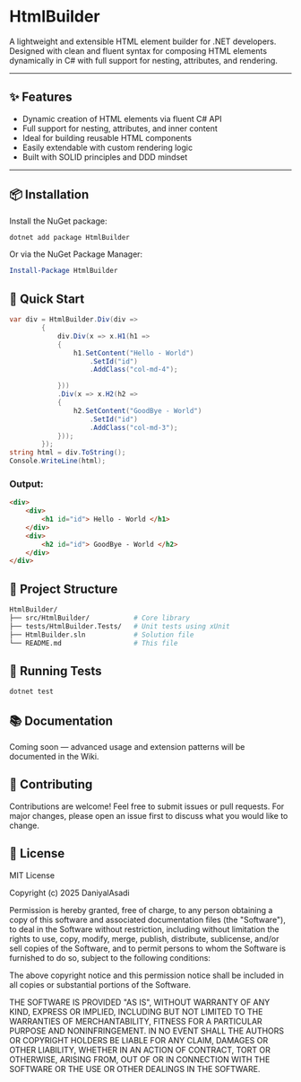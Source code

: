 ﻿# HtmlBuilder

A lightweight and extensible HTML element builder for .NET developers. Designed with clean and fluent syntax for composing HTML elements dynamically in C# with full support for nesting, attributes, and rendering.

---

## ✨ Features

- Dynamic creation of HTML elements via fluent C# API  
- Full support for nesting, attributes, and inner content  
- Ideal for building reusable HTML components  
- Easily extendable with custom rendering logic  
- Built with SOLID principles and DDD mindset  

---

## 📦 Installation

Install the NuGet package:

```bash
dotnet add package HtmlBuilder
```
Or via the NuGet Package Manager:

```powershell
Install-Package HtmlBuilder
```

## 🚀 Quick Start
```csharp
var div = HtmlBuilder.Div(div =>
        {
            div.Div(x => x.H1(h1 =>
            {
                h1.SetContent("Hello - World")
                    .SetId("id")
                    .AddClass("col-md-4");

            }))
            .Div(x => x.H2(h2 =>
            {
                h2.SetContent("GoodBye - World")
                    .SetId("id")
                    .AddClass("col-md-3");
            }));
        });
string html = div.ToString();
Console.WriteLine(html);
```
### Output:

```html
<div>
    <div>
        <h1 id="id"> Hello - World </h1>
    </div>
    <div>
        <h2 id="id"> GoodBye - World </h2>
    </div>
</div>
```

## 📁 Project Structure
```bash
HtmlBuilder/
├── src/HtmlBuilder/           # Core library
├── tests/HtmlBuilder.Tests/   # Unit tests using xUnit
├── HtmlBuilder.sln            # Solution file
└── README.md                  # This file
```
## 🧪 Running Tests
```bash
dotnet test
```
## 📚 Documentation
Coming soon — advanced usage and extension patterns will be documented in the Wiki.

## 🤝 Contributing
Contributions are welcome! Feel free to submit issues or pull requests.
For major changes, please open an issue first to discuss what you would like to change.

## 📄 License
MIT License

Copyright (c) 2025 DaniyalAsadi

Permission is hereby granted, free of charge, to any person obtaining a copy
of this software and associated documentation files (the "Software"), to deal
in the Software without restriction, including without limitation the rights
to use, copy, modify, merge, publish, distribute, sublicense, and/or sell
copies of the Software, and to permit persons to whom the Software is
furnished to do so, subject to the following conditions:

The above copyright notice and this permission notice shall be included in all
copies or substantial portions of the Software.

THE SOFTWARE IS PROVIDED "AS IS", WITHOUT WARRANTY OF ANY KIND, EXPRESS OR
IMPLIED, INCLUDING BUT NOT LIMITED TO THE WARRANTIES OF MERCHANTABILITY,
FITNESS FOR A PARTICULAR PURPOSE AND NONINFRINGEMENT. IN NO EVENT SHALL THE
AUTHORS OR COPYRIGHT HOLDERS BE LIABLE FOR ANY CLAIM, DAMAGES OR OTHER
LIABILITY, WHETHER IN AN ACTION OF CONTRACT, TORT OR OTHERWISE, ARISING FROM,
OUT OF OR IN CONNECTION WITH THE SOFTWARE OR THE USE OR OTHER DEALINGS IN THE
SOFTWARE.

